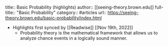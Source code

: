 title:: Basic Probability (highlights)
author:: [[seeing-theory.brown.edu]]
full-title:: "Basic Probability"
category:: #articles
url:: https://seeing-theory.brown.edu/basic-probability/index.html

- Highlights first synced by [[Readwise]] [[Nov 19th, 2022]]
	- Probability theory is the mathematical framework that allows us to analyze chance events in a logically sound manner.
